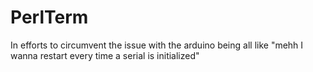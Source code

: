 PerlTerm
========

In efforts to circumvent the issue with the arduino being all like "mehh I wanna restart every time a serial is initialized"

